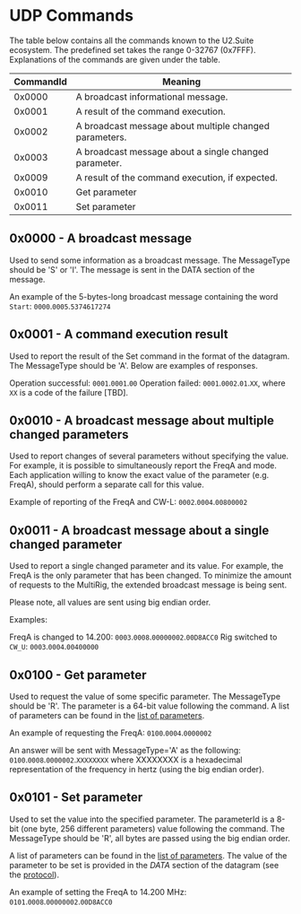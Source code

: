 # UDP Commands

The table below contains all the commands known to the U2.Suite ecosystem.
The predefined set takes the range 0-32767 (0x7FFF).
Explanations of the commands are given under the table.

| CommandId | Meaning       | 
| --------- | ------------- | 
| 0x0000    | A broadcast informational message. |
| 0x0001	| A result of the command execution. |
| 0x0002	| A broadcast message about multiple changed parameters. |
| 0x0003    | A broadcast message about a single changed parameter. |
| 0x0009	| A result of the command execution, if expected. |
| 0x0010    | Get parameter | 
| 0x0011	| Set parameter | 

## 0x0000 - A broadcast message

Used to send some information as a broadcast message.
The MessageType should be 'S' or 'I'.
The message is sent in the DATA section of the message.

An example of the 5-bytes-long broadcast message containing the word `Start`:
`0000`.`0005`.`5374617274`

## 0x0001 - A command execution result

Used to report the result of the Set command in the format of the datagram.
The MessageType should be 'A'.
Below are examples of responses.

Operation successful: `0001`.`0001`.`00`
Operation failed: `0001`.`0002`.`01`.`XX`, where `XX` is a code of the failure [TBD].

## 0x0010 - A broadcast message about multiple changed parameters

Used to report changes of several parameters without specifying the value.
For example, it is possible to simultaneously report the FreqA and mode.
Each application willing to know the exact value of the parameter (e.g. FreqA),
should perform a separate call for this value.

Example of reporting of the FreqA and CW-L:
`0002`.`0004`.`00800002`

## 0x0011 - A broadcast message about a single changed parameter

Used to report a single changed parameter and its value.
For example, the FreqA is the only parameter that has been changed.
To minimize the amount of requests to the MultiRig, the extended broadcast 
message is being sent.

Please note, all values are sent using big endian order.

Examples:

FreqA is changed to 14.200: `0003`.`0008`.`00000002`.`00D8ACC0`
Rig switched to `CW_U`: `0003`.`0004`.`00400000`

## 0x0100 - Get parameter

Used to request the value of some specific parameter.
The MessageType should be 'R'.
The parameter is a 64-bit value following the command.
A list of parameters can be found in the [list of parameters](UdpParameters.md).

An example of requesting the FreqA:
`0100`.`0004`.`0000002`

An answer will be sent with MessageType='A' as the following:
`0100`.`0008`.`0000002`.`XXXXXXXX`
where XXXXXXXX is a hexadecimal representation of the frequency in hertz 
(using the big endian order).

## 0x0101 - Set parameter

Used to set the value into the specified parameter.
The parameterId is a 8-bit (one byte, 256 different parameters) value following the command.
The MessageType should be 'R', all bytes are passed using the big endian order.

A list of parameters can be found in the [list of parameters](UdpParameters.md).
The value of the parameter to be set is provided in the *DATA* section of the datagram
(see the [protocol](Protocol.md)).

An example of setting the FreqA to 14.200 MHz:
`0101`.`0008`.`00000002`.`00D8ACC0`
